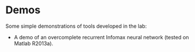 # Demos
Some simple demonstrations of tools developed in the lab: 
- A demo of an overcomplete recurrent Infomax neural network (tested on Matlab R2013a). 
